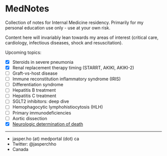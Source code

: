 # MedNotes

Collection of notes for Internal Medicine residency. Primarily for my personal education use only - use at your own risk. 

Content here will invariably lean towards my areas of interest (critical care, cardiology, infectious diseases, shock and resuscitation).

Upcoming topics:

- [x] Steroids in severe pneumonia
- [x] Renal replacement therapy timing (STARRT, AKIKI, AKIKI-2)
- [ ] Graft-vs-host disease
- [ ] Immune reconstitution inflammatory syndrome (IRIS)
- [ ] Differentiation syndrome
- [ ] Hepatitis B treatment
- [ ] Hepatitis C treatment
- [ ] SGLT2 inhibitors: deep dive
- [ ] Hemophagocytic lymphohistiocytosis (HLH)
- [ ] Primary immunodeficiencies
- [ ] Aortic dissection
- [x] [Neurologic determination of death](Critical%20Care/Neuro%20Critical%20Care/Neurologic%20Determination%20of%20Death.md)

---
- jasper.ho (at) medportal (dot) ca
- Twitter: @jasperchho
- Canada
